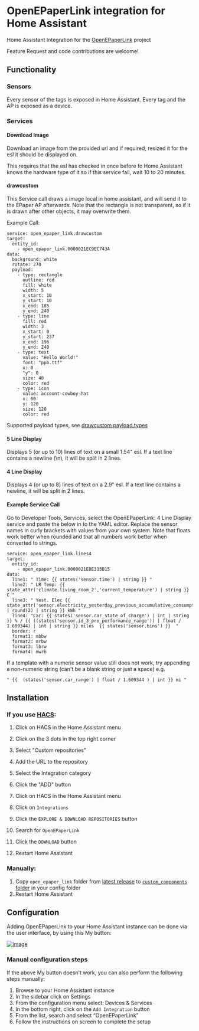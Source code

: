 # OpenEPaperLink integration for Home Assistant

Home Assistant Integration for the <a href="https://github.com/jjwbruijn/OpenEPaperLink">OpenEPaperLink</a> project

Feature Request and code contributions are welcome!

## Functionality

### Sensors

Every sensor of the tags is exposed in Home Assistant.
Every tag and the AP is exposed as a device.

### Services

#### Download Image

Download an image from the provided url and if required, resized it for the esl it should be displayed on.

This requires that the esl has checked in once before fo Home Assistant knows the hardware type of it so if this service fail, wait 10 to 20 minutes.

#### drawcustom
This Service call draws a image local in home assistant, and will send it to the EPaper AP afterwards. Note that the rectangle is not transparent, so if it is drawn after other objects, it may overwrite them.

Example Call:
```
service: open_epaper_link.drawcustom
target:
  entity_id:
    - open_epaper_link.0000021EC9EC743A
data:
  background: white
  rotate: 270
  payload:
    - type: rectangle
      outline: red
      fill: white
      width: 5
      x_start: 10
      y_start: 10
      x_end: 185
      y_end: 240   
    - type: line
      fill: red
      width: 3
      x_start: 0
      y_start: 237
      x_end: 196
      y_end: 240  
    - type: text
      value: "Hello World!"
      font: "ppb.ttf"
      x: 0
      "y": 0
      size: 40
      color: red
    - type: icon
      value: account-cowboy-hat
      x: 60
      y: 120
      size: 120
      color: red
```

Supported payload types, see [drawcustom payload types](docs/drawcustom/supported_types.md)


#### 5 Line Display

Displays 5 (or up to 10) lines of text on a small 1.54" esl. If a text line contains a newline (\n), it will be split in 2 lines.

#### 4 Line Display

Displays 4 (or up to 8) lines of text on a 2.9" esl. If a text line contains a newline, it will be split in 2 lines.

#### Example Service Call
Go to Developer Tools, Services, select the OpenEPaperLink: 4 Line Display service and paste the below in to the YAML editor. Replace the sensor names in curly brackets with values from your own system. Note that floats work better when rounded and that all numbers work better when converted to strings.

```
service: open_epaper_link.lines4
target:
  entity_id:
    - open_epaper_link.0000021EDE313B15
data:
  line1: " Time: {{ states('sensor.time') | string }} " 
  line2: " LR Temp: {{ state_attr('climate.living_room_2','current_temperature') | string }} C " 
  line3: " Yest. Elec {{ state_attr('sensor.electricity_yesterday_previous_accumulative_consumption','total') | round(2) | string }} kWh " 
  line4: "Car: {{ states('sensor.car_state_of_charge') | int | string }} % / {{ ((states('sensor.id_3_pro_performance_range')) | float / 1.609344) | int | string }} miles  {{ states('sensor.bins') }}  " 
  border: r 
  format1: mbbw 
  format2: mrbw 
  format3: lbrw 
  format4: mwrb
```

If a template with a numeric sensor value still does not work, try appending a non-numeric string (can't be a blank string or just a space) e.g.
```
" {{  (states('sensor.car_range') | float / 1.609344 ) | int }} mi "
```

## Installation

### If you use [HACS](https://hacs.xyz/):

1. Click on HACS in the Home Assistant menu
2. Click on the 3 dots in the top right corner
3. Select "Custom repositories"
4. Add the URL to the repository
5. Select the Integration category
6. Click the "ADD" button

7. Click on HACS in the Home Assistant menu
8. Click on `Integrations`
9. Click the `EXPLORE & DOWNLOAD REPOSITORIES` button
10. Search for `OpenEPaperLink`
11. Click the `DOWNLOAD` button
12. Restart Home Assistant

### Manually:

1. Copy `open_epaper_link` folder from [latest release](https://github.com/jonasniesner/open_epaper_link_homeassistant/releases/latest) to [`custom_components` folder](https://developers.home-assistant.io/docs/creating_integration_file_structure/#where-home-assistant-looks-for-integrations) in your config folder
2. Restart Home Assistant

## Configuration

Adding OpenEPaperLink to your Home Assistant instance can be done via the user interface, by using this My button:

[![image](https://user-images.githubusercontent.com/31328123/189550000-6095719b-ca38-4860-b817-926b19de1b32.png)](https://my.home-assistant.io/redirect/config_flow_start?domain=open_epaper_link)

### Manual configuration steps
If the above My button doesn’t work, you can also perform the following steps manually:

1. Browse to your Home Assistant instance
2. In the sidebar click on  Settings
3. From the configuration menu select: Devices & Services
4. In the bottom right, click on the `Add Integration` button
5. From the list, search and select “OpenEPaperLink”
6. Follow the instructions on screen to complete the setup


